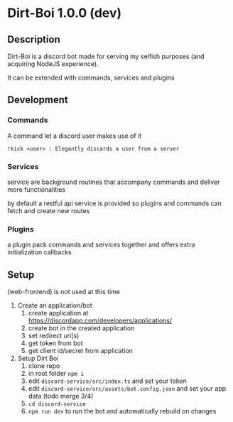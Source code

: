 # Dirt-Boi 1.0.0 (dev)

## Description

Dirt-Boi is a discord bot made for serving my selfish purposes (and acquiring NodeJS experience).

It can be extended with commands, services and plugins

## Development

### Commands

A command let a discord user makes use of it

```
!kick <user> : Elegantly discards a user from a server
```

### Services

service are background routines that accompany commands and deliver more functionalities

by default a restful api service is provided so plugins and commands can fetch and create new routes

### Plugins

a plugin pack commands and services together and offers extra initialization callbacks

## Setup

(web-frontend) is not used at this time

1. Create an application/bot
    1. create application at https://discordapp.com/developers/applications/
    1. create bot in the created application
    1. set redirect uri(s)
    1. get token from bot
    1. get client id/secret from application
1. Setup Dirt Boi
    1. clone repo
    1. in root folder `npm i`
    1. edit `discord-service/src/index.ts` and set your token
    1. edit `discord-service/src/assets/bot.config.json` and set your app data (todo merge 3/4)
    1. `cd discord-service`
    1. `npm run dev` to run the bot and automatically rebuild on changes